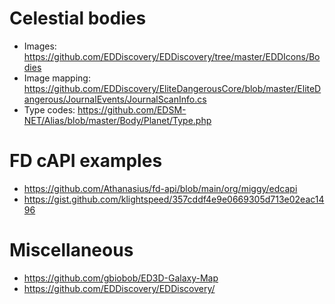 # Celestial bodies
- Images: https://github.com/EDDiscovery/EDDiscovery/tree/master/EDDIcons/Bodies
- Image mapping: https://github.com/EDDiscovery/EliteDangerousCore/blob/master/EliteDangerous/JournalEvents/JournalScanInfo.cs
- Type codes: https://github.com/EDSM-NET/Alias/blob/master/Body/Planet/Type.php

# FD cAPI examples
- https://github.com/Athanasius/fd-api/blob/main/org/miggy/edcapi
- https://gist.github.com/klightspeed/357cddf4e9e0669305d713e02eac1496

# Miscellaneous
- https://github.com/gbiobob/ED3D-Galaxy-Map
- https://github.com/EDDiscovery/EDDiscovery/
